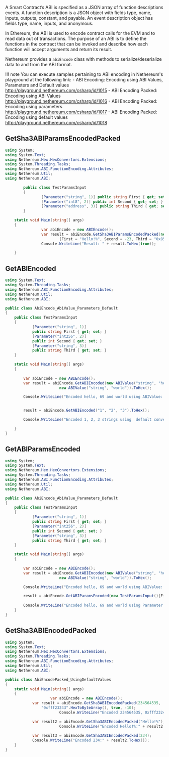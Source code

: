 
A Smart Contract’s ABI is specified as a JSON array of function descriptions events. A function description is a JSON object with fields type, name, inputs, outputs, constant, and payable. An event description object has fields type, name, inputs, and anonymous.

In Ethereum, the ABI is used to encode contract calls for the EVM and to read data out of transactions. The purpose of an ABI is to define the functions in the contract that can be invoked and describe how each function will accept arguments and return its result.

Nethereum provides a `abiEncode` class with methods to serialize/deserialize data to and from the ABI format.

!!! note
    You can execute samples pertaining to ABI encoding in Nethereum's playground
    at the following link: 
    - ABI Encoding: Encoding using ABI Values, Parameters and Default values	http://playground.nethereum.com/csharp/id/1015
    - ABI Encoding Packed: Encoding using ABI Values	http://playground.nethereum.com/csharp/id/1016
    - ABI Encoding Packed: Encoding using parameters	http://playground.nethereum.com/csharp/id/1017
    - ABI Encoding Packed: Encoding using default values	http://playground.nethereum.com/csharp/id/1018 
## GetSha3ABIParamsEncodedPacked

```csharp
using System;
using System.Text;
using Nethereum.Hex.HexConvertors.Extensions;
using System.Threading.Tasks;
using Nethereum.ABI.FunctionEncoding.Attributes;
using Nethereum.Util;
using Nethereum.ABI;

		public class TestParamsInput
		{
				[Parameter("string", 1)] public string First { get; set; }
				[Parameter("int8", 2)] public int Second { get; set; }
				[Parameter("address", 3)] public string Third { get; set; }
		}

    static void Main(string[] args)
    {
				var abiEncode = new ABIEncode();
				var result = abiEncode.GetSha3ABIParamsEncodedPacked(new TestParamsInput()
						{First = "Hello!%", Second = -23, Third = "0x85F43D8a49eeB85d32Cf465507DD71d507100C1d"});
				Console.WriteLine("Result: " + result.ToHex(true));

    }
```

## GetABIEncoded

```csharp
using System.Text;
using System.Threading.Tasks;
using Nethereum.ABI.FunctionEncoding.Attributes;
using Nethereum.Util;
using Nethereum.ABI;

public class AbiEncode_AbiValue_Parameters_Default
{
	public class TestParamsInput
	{
			[Parameter("string", 1)]
			public string First { get; set; }
			[Parameter("int256", 2)]
			public int Second { get; set; }
			[Parameter("string", 3)]
			public string Third { get; set; }
	}

    static void Main(string[] args)
    {
            
		var abiEncode = new ABIEncode();
		var result = abiEncode.GetABIEncoded(new ABIValue("string", "hello"), new ABIValue("int", 69),
						new ABIValue("string", "world")).ToHex();

		Console.WriteLine("Encoded hello, 69 and world using ABIValue: " + result);


		result = abiEncode.GetABIEncoded("1", "2", "3").ToHex();

		Console.WriteLine("Encoded 1, 2, 3 strings using  default convertor: " + result);

    }
}
```

## GetABIParamsEncoded

```csharp
using System;
using System.Text;
using Nethereum.Hex.HexConvertors.Extensions;
using System.Threading.Tasks;
using Nethereum.ABI.FunctionEncoding.Attributes;
using Nethereum.Util;
using Nethereum.ABI;

public class AbiEncode_AbiValue_Parameters_Default
{
	public class TestParamsInput
	{
			[Parameter("string", 1)]
			public string First { get; set; }
			[Parameter("int256", 2)]
			public int Second { get; set; }
			[Parameter("string", 3)]
			public string Third { get; set; }
	}

    static void Main(string[] args)
    {
            
		var abiEncode = new ABIEncode();
		var result = abiEncode.GetABIEncoded(new ABIValue("string", "hello"), new ABIValue("int", 69),
						new ABIValue("string", "world")).ToHex();

		Console.WriteLine("Encoded hello, 69 and world using ABIValue: " + result);

		result = abiEncode.GetABIParamsEncoded(new TestParamsInput(){First = "hello", Second = 69, Third = "world"}).ToHex();
		
		Console.WriteLine("Encoded hello, 69 and world using Parameter attributes: " + result);
    }
}
```

## GetSha3ABIEncodedPacked

```csharp
using System;
using System.Text;
using Nethereum.Hex.HexConvertors.Extensions;
using System.Threading.Tasks;
using Nethereum.ABI.FunctionEncoding.Attributes;
using Nethereum.Util;
using Nethereum.ABI;

public class AbiEncodePacked_UsingDefaultValues
{
    static void Main(string[] args)
    {
					var abiEncode = new ABIEncode();
            var result = abiEncode.GetSha3ABIEncodedPacked(234564535,
                "0xfff23243".HexToByteArray(), true, -10);
						Console.WriteLine("Encoded 234564535, 0xfff23243, true and -10:" + result.ToHex());

            var result2 = abiEncode.GetSha3ABIEncodedPacked("Hello!%");
						Console.WriteLine("Encoded Hello!%:" + result2.ToHex());
          
            var result3 = abiEncode.GetSha3ABIEncodedPacked(234);
            Console.WriteLine("Encoded 234:" + result2.ToHex());
    }
}
```

